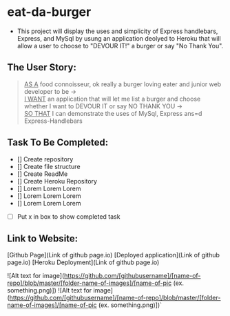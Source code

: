 # eat-da-burger

* This project will display the uses and simplicity of Express handlebars, Express, and MySql by usung an application deolyed to Heroku that will allow a user to choose to "DEVOUR IT!" a burger or say "No Thank You".

## The User Story:
> <ins>AS A</ins> food connoisseur, ok really a burger loving eater and junior web developer to be  -> \
> <ins>I WANT</ins> an application that will let me list a burger and choose  whether I want to DEVOUR IT or say NO THANK YOU -> \
> <ins>SO THAT</ins> I can demonstrate the uses of MySql, Express ans=d Express-Handlebars

## Task To Be Completed:
- [] Create repository
- [] Create file structure
- [] Create ReadMe
- [] Create Heroku Repository
- [] Lorem Lorem Lorem
- [] Lorem Lorem Lorem
- [] Lorem Lorem Lorem
- [ ] Put x in box to show completed task

## Link to Website:
[Github Page](Link of github page.io)
[Deployed application](Link of github page.io)
[Heroku Deployment](Link of github page.io)

![Alt text for image](https://github.com/[githubusername]/[name-of-repo]/blob/master/[folder-name-of-images]/[name-of-pic (ex. something.png)])
![Alt text for image](https://github.com/[githubusername]/[name-of-repo]/blob/master/[folder-name-of-images]/[name-of-pic (ex. something.png)])`